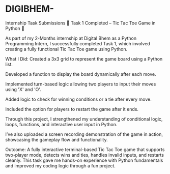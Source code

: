 # DIGIBHEM-
Internship Task Submissions
🔹 Task 1 Completed – Tic Tac Toe Game in Python 🔹

As part of my 2-Months internship at Digital Bhem as a Python Programming Intern, I successfully completed Task 1, which involved creating a fully functional Tic Tac Toe game using Python.

 What I Did:
 Created a 3x3 grid to represent the game board using a Python list.

 Developed a function to display the board dynamically after each move.

 Implemented turn-based logic allowing two players to input their moves using 'X' and 'O'.

 Added logic to check for winning conditions or a tie after every move.

 Included the option for players to restart the game after it ends.

 Through this project, I strengthened my understanding of conditional logic, loops, functions, and interactive user input in Python.

 I’ve also uploaded a screen recording demonstration of the game in action, showcasing the gameplay flow and functionality.

 

 Outcome:
A fully interactive terminal-based Tic Tac Toe game that supports two-player mode, detects wins and ties, handles invalid inputs, and restarts cleanly. This task gave me hands-on experience with Python fundamentals and improved my coding logic through a fun project.

